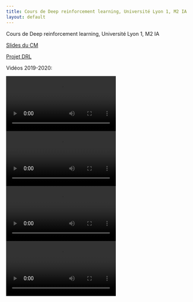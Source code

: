```yaml
---
title: Cours de Deep reinforcement learning, Université Lyon 1, M2 IA
layout: default
---
```

Cours de Deep reinforcement learning, Université Lyon 1, M2 IA

<a href="ressources/M2IA_course_2019_2020.pdf">Slides du CM</a>

<a href="ressources/TP_DRL_2019_2020.pdf">Projet DRL</a>


Vidéos 2019-2020:

<video controls src="ressources/videos/lowervideo_canete.mp4">https://github.com/VCanete/DRL-Atari/tree/releasev1</video>
<video controls src="ressources/videos/guimbaud_openaigym.mp4">https://github.com/JBGUIMBAUD/deep-reenforcement-learning</video>
<video controls src="ressources/videos/ranvier_desilets_video.mp4">https://github.com/ThomasRanvier/deep_rl_project</video>
<video controls src="ressources/videos/Cabanis_video.mp4">https://github.com/PierreCabanis/Deep-RL</video>
